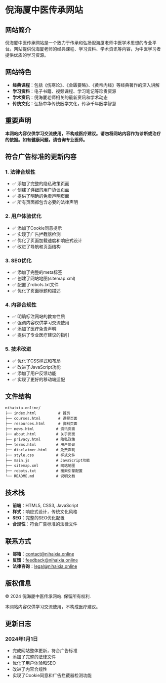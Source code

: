 # 倪海厦中医传承网站

## 网站简介

倪海厦中医传承网站是一个致力于传承和弘扬倪海厦老师中医学术思想的专业平台。网站提供倪海厦老师的经典课程、学习资料、学术资讯等内容，为中医学习者提供优质的学习资源。

## 网站特色

- **经典课程**：包括《伤寒论》、《金匮要略》、《黄帝内经》等经典著作的深入讲解
- **学习资料**：电子书籍、视频课程、学习笔记等珍贵资源
- **学术资讯**：倪海厦老师相关的最新资讯和学术动态
- **传统文化**：弘扬中华传统医学文化，传承千年医学智慧

## 重要声明

**本网站内容仅供学习交流使用，不构成医疗建议。请勿将网站内容作为诊断或治疗的依据。如有健康问题，请咨询专业医师。**

## 符合广告标准的更新内容

### 1. 法律合规性
- ✅ 添加了完整的隐私政策页面
- ✅ 创建了详细的用户协议页面
- ✅ 提供了明确的免责声明页面
- ✅ 所有页面都包含必要的法律声明

### 2. 用户体验优化
- ✅ 添加了Cookie同意提示
- ✅ 实现了广告拦截器检测
- ✅ 优化了页面加载速度和响应式设计
- ✅ 改进了导航和页面结构

### 3. SEO优化
- ✅ 添加了完整的meta标签
- ✅ 创建了网站地图(sitemap.xml)
- ✅ 配置了robots.txt文件
- ✅ 优化了页面标题和描述

### 4. 内容合规性
- ✅ 明确标注网站的教育性质
- ✅ 强调内容仅供学习交流使用
- ✅ 添加了医疗免责声明
- ✅ 提供了专业医疗建议的指引

### 5. 技术改进
- ✅ 优化了CSS样式和布局
- ✅ 改进了JavaScript功能
- ✅ 添加了用户反馈功能
- ✅ 实现了更好的移动端适配

## 文件结构

```
nihaixia.online/
├── index.html          # 首页
├── courses.html        # 课程页面
├── resources.html      # 资料页面
├── news.html          # 资讯页面
├── about.html         # 关于页面
├── privacy.html       # 隐私政策
├── terms.html         # 用户协议
├── disclaimer.html    # 免责声明
├── style.css          # 样式文件
├── main.js            # JavaScript功能
├── sitemap.xml        # 网站地图
├── robots.txt         # 搜索引擎配置
└── README.md          # 说明文档
```

## 技术栈

- **前端**：HTML5, CSS3, JavaScript
- **样式**：响应式设计，传统文化风格
- **SEO**：完整的SEO优化配置
- **合规性**：符合广告标准的法律文件

## 联系方式

- **邮箱**：contact@nihaixia.online
- **反馈**：feedback@nihaixia.online
- **法律咨询**：legal@nihaixia.online

## 版权信息

© 2024 倪海厦中医传承网站. 保留所有权利.

本网站内容仅供学习交流使用，不构成医疗建议。

## 更新日志

### 2024年1月1日
- 完成网站整体更新，符合广告标准
- 添加了完整的法律文件
- 优化了用户体验和SEO
- 改进了内容合规性
- 实现了Cookie同意和广告拦截器检测功能 